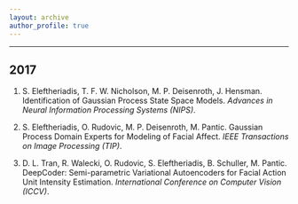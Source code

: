 ```yaml
---
layout: archive
author_profile: true
---
```


---
## 2017
1. S. Eleftheriadis, T. F. W. Nicholson, M. P. Deisenroth, J. Hensman. Identification of Gaussian Process State Space Models. *Advances in Neural Information Processing Systems (NIPS)*.

2. S. Eleftheriadis, O. Rudovic, M. P. Deisenroth, M. Pantic. Gaussian Process Domain Experts for Modeling of Facial Affect. *IEEE Transactions on Image Processing (TIP)*.

3. D. L. Tran, R. Walecki, O. Rudovic, S. Eleftheriadis, B. Schuller, M. Pantic. DeepCoder: Semi-parametric Variational Autoencoders for Facial Action Unit Intensity Estimation. *International Conference on Computer Vision (ICCV)*.
